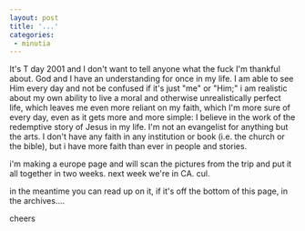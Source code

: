 ```yaml
---
layout: post
title: '...'
categories:
 - minutia
---
```


It's T day 2001 and I don't want to tell anyone what the fuck I'm thankful about. God and I have an understanding for once in my life. I am able to see Him every day and not be confused if it's just "me" or "Him;" i am realistic about my own ability to live a moral and otherwise unrealistically perfect life, which leaves me even more reliant on my faith, which I'm more sure of every day, even as it gets more and more simple: I believe in the work of the redemptive story of Jesus in my life. I'm not an evangelist for anything but the arts. I don't have any faith in any institution or book (i.e. the church or the bible), but i have more faith than ever in people and stories.

i'm making a europe page and will scan the pictures from the trip and put it all together in two weeks. next week we're in CA. cul.

in the meantime you can read up on it, if it's off the bottom of this page, in the archives....

cheers

